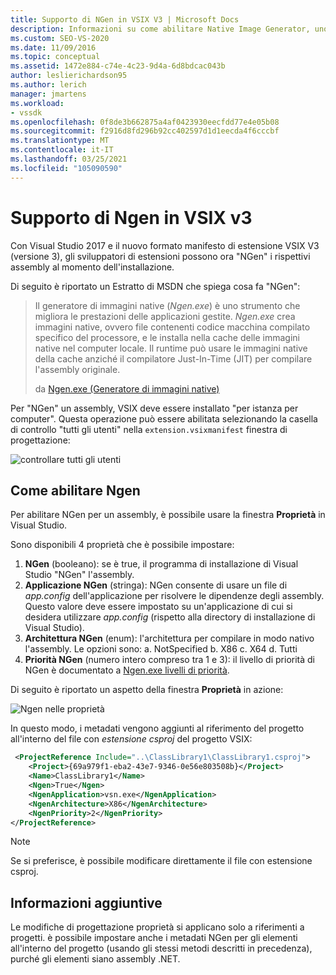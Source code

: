 ```yaml
---
title: Supporto di NGen in VSIX V3 | Microsoft Docs
description: Informazioni su come abilitare Native Image Generator, uno strumento che gli sviluppatori di estensioni possono usare per migliorare le prestazioni delle applicazioni gestite.
ms.custom: SEO-VS-2020
ms.date: 11/09/2016
ms.topic: conceptual
ms.assetid: 1472e884-c74e-4c23-9d4a-6d8bdcac043b
author: leslierichardson95
ms.author: lerich
manager: jmartens
ms.workload:
- vssdk
ms.openlocfilehash: 0f8de3b662875a4af0423930eecfdd77e4e05b08
ms.sourcegitcommit: f2916d8fd296b92cc402597d1d1eecda4f6cccbf
ms.translationtype: MT
ms.contentlocale: it-IT
ms.lasthandoff: 03/25/2021
ms.locfileid: "105090590"
---
```

# <a name="ngen-support-in-vsix-v3"></a>Supporto di Ngen in VSIX v3

Con Visual Studio 2017 e il nuovo formato manifesto di estensione VSIX V3 (versione 3), gli sviluppatori di estensioni possono ora "NGen" i rispettivi assembly al momento dell'installazione.

Di seguito è riportato un Estratto di MSDN che spiega cosa fa "NGen":

>Il generatore di immagini native (*Ngen.exe*) è uno strumento che migliora le prestazioni delle applicazioni gestite. *Ngen.exe* crea immagini native, ovvero file contenenti codice macchina compilato specifico del processore, e le installa nella cache delle immagini native nel computer locale. Il runtime può usare le immagini native della cache anziché il compilatore Just-In-Time (JIT) per compilare l'assembly originale.
>
>da [Ngen.exe (Generatore di immagini native)](/dotnet/framework/tools/ngen-exe-native-image-generator)

Per "NGen" un assembly, VSIX deve essere installato "per istanza per computer". Questa operazione può essere abilitata selezionando la casella di controllo "tutti gli utenti" nella `extension.vsixmanifest` finestra di progettazione:

![controllare tutti gli utenti](media/check-all-users.png)

## <a name="how-to-enable-ngen"></a>Come abilitare Ngen

Per abilitare NGen per un assembly, è possibile usare la finestra **Proprietà** in Visual Studio.

Sono disponibili 4 proprietà che è possibile impostare:

1. **NGen** (booleano): se è true, il programma di installazione di Visual Studio "NGen" l'assembly.
2. **Applicazione NGen** (stringa): NGen consente di usare un file di *app.config* dell'applicazione per risolvere le dipendenze degli assembly. Questo valore deve essere impostato su un'applicazione di cui si desidera utilizzare *app.config* (rispetto alla directory di installazione di Visual Studio).
3. **Architettura NGen** (enum): l'architettura per compilare in modo nativo l'assembly. Le opzioni sono: a. NotSpecified b. X86 c. X64 d. Tutti
4. **Priorità NGen** (numero intero compreso tra 1 e 3): il livello di priorità di NGen è documentato a [Ngen.exe livelli di priorità](/dotnet/framework/tools/ngen-exe-native-image-generator#priority-levels).

Di seguito è riportato un aspetto della finestra **Proprietà** in azione:

![Ngen nelle proprietà](media/ngen-in-properties.png)

In questo modo, i metadati vengono aggiunti al riferimento del progetto all'interno del file con *estensione csproj* del progetto VSIX:

```xml
 <ProjectReference Include="..\ClassLibrary1\ClassLibrary1.csproj">
    <Project>{69a979f1-eba2-43e7-9346-0e56e803508b}</Project>
    <Name>ClassLibrary1</Name>
    <Ngen>True</Ngen>
    <NgenApplication>vsn.exe</NgenApplication>
    <NgenArchitecture>X86</NgenArchitecture>
    <NgenPriority>2</NgenPriority>
</ProjectReference>
```

> [!NOTE]
> Se si preferisce, è possibile modificare direttamente il file con estensione csproj.

## <a name="extra-information"></a>Informazioni aggiuntive

Le modifiche di progettazione proprietà si applicano solo a riferimenti a progetti. è possibile impostare anche i metadati NGen per gli elementi all'interno del progetto (usando gli stessi metodi descritti in precedenza), purché gli elementi siano assembly .NET.
